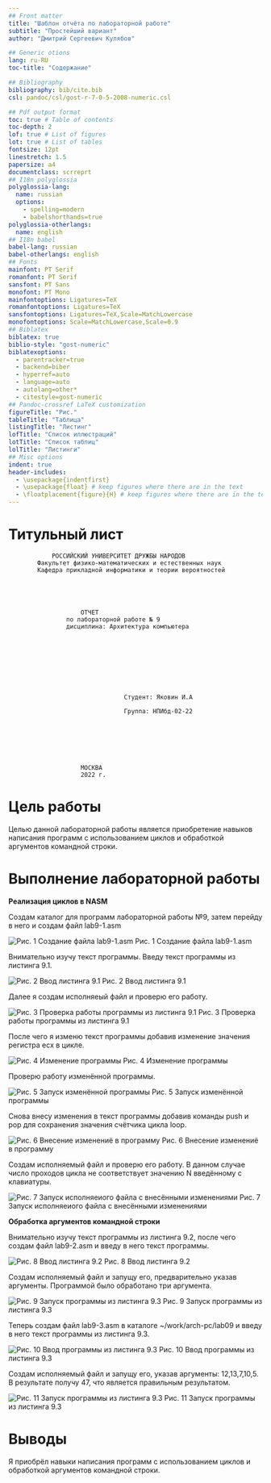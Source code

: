 ```yaml
---
## Front matter
title: "Шаблон отчёта по лабораторной работе"
subtitle: "Простейший вариант"
author: "Дмитрий Сергеевич Кулябов"

## Generic otions
lang: ru-RU
toc-title: "Содержание"

## Bibliography
bibliography: bib/cite.bib
csl: pandoc/csl/gost-r-7-0-5-2008-numeric.csl

## Pdf output format
toc: true # Table of contents
toc-depth: 2
lof: true # List of figures
lot: true # List of tables
fontsize: 12pt
linestretch: 1.5
papersize: a4
documentclass: scrreprt
## I18n polyglossia
polyglossia-lang:
  name: russian
  options:
	- spelling=modern
	- babelshorthands=true
polyglossia-otherlangs:
  name: english
## I18n babel
babel-lang: russian
babel-otherlangs: english
## Fonts
mainfont: PT Serif
romanfont: PT Serif
sansfont: PT Sans
monofont: PT Mono
mainfontoptions: Ligatures=TeX
romanfontoptions: Ligatures=TeX
sansfontoptions: Ligatures=TeX,Scale=MatchLowercase
monofontoptions: Scale=MatchLowercase,Scale=0.9
## Biblatex
biblatex: true
biblio-style: "gost-numeric"
biblatexoptions:
  - parentracker=true
  - backend=biber
  - hyperref=auto
  - language=auto
  - autolang=other*
  - citestyle=gost-numeric
## Pandoc-crossref LaTeX customization
figureTitle: "Рис."
tableTitle: "Таблица"
listingTitle: "Листинг"
lofTitle: "Список иллюстраций"
lotTitle: "Список таблиц"
lolTitle: "Листинги"
## Misc options
indent: true
header-includes:
  - \usepackage{indentfirst}
  - \usepackage{float} # keep figures where there are in the text
  - \floatplacement{figure}{H} # keep figures where there are in the text
---
```


# Титульный лист

				РОССИЙСКИЙ УНИВЕРСИТЕТ ДРУЖБЫ НАРОДОВ
			Факультет физико-математических и естественных наук
			Кафедра прикладной информатики и теории вероятностей





						ОТЧЕТ 
					по лабораторной работе № 9
				    дисциплина: Архитектура компьютера	









									Студент: Яковин И.А

									Группа: НПИбд-02-22







						МОСКВА
						2022 г.
# Цель работы

Целью данной лабораторной работы является приобретение навыков написания программ с использованием циклов и обработкой аргументов командной строки.

# Выполнение лабораторной работы

**Реализация циклов в NASM**

Создам каталог для программ лабораторной работы №9, затем перейду в него и создам файл lab9-1.asm

![Рис. 1 Создание файла lab9-1.asm](https://github.com/Florikan2/study_2022-2023_arh-pc/blob/master/labs/lab09/report/image/1.%20%D0%A1%D0%BE%D0%B7%D0%B4%D0%B0%D0%BD%D0%B8%D0%B5%20%D1%84%D0%B0%D0%B9%D0%BB%D0%B0%20lab9-1.asm.png)
Рис. 1 Создание файла lab9-1.asm


Внимательно изучу текст программы. Введу текст программы из листинга 9.1.

![Рис. 2 Ввод листинга 9.1](https://github.com/Florikan2/study_2022-2023_arh-pc/blob/master/labs/lab09/report/image/2.%20%D0%9B%D0%B8%D1%81%D1%82%D0%B8%D0%BD%D0%B3%209.1%20%D0%B2%D0%B2%D0%BE%D0%B4.png)
Рис. 2 Ввод листинга 9.1


Далее я создам исполняеый файл и проверю его работу.

![Рис. 3 Проверка работы программы из листинга 9.1](https://github.com/Florikan2/study_2022-2023_arh-pc/blob/master/labs/lab09/report/image/3.%20%D0%9F%D1%80%D0%BE%D0%B2%D0%B5%D1%80%D0%BA%D0%B0%20lab9-1.png)
Рис. 3 Проверка работы программы из листинга 9.1


После чего я изменю текст программы добавив изменение значения регистра ecx в цикле.

![Рис. 4 Изменение программы](https://github.com/Florikan2/study_2022-2023_arh-pc/blob/master/labs/lab09/report/image/4.%20%D0%98%D0%B7%D0%BC%D0%B5%D0%BD%D0%B5%D0%BD%D0%B8%D0%B5%20%D0%BB%D0%B8%D1%81%D1%82%D0%B8%D0%BD%D0%B3%D0%B0%209.1.png)
Рис. 4 Изменение программы

Проверю работу изменённой программы.

![Рис. 5 Запуск изменённой программы](https://github.com/Florikan2/study_2022-2023_arh-pc/blob/master/labs/lab09/report/image/5.%20%D0%9F%D1%80%D0%BE%D0%B2%D0%B5%D1%80%D0%BA%D0%B0%20%D1%80%D0%B0%D0%B1%D0%BE%D1%82%D1%8B%20%D0%B8%D0%B7%D0%BC%D0%B5%D0%BD%D1%91%D0%BD%D0%BD%D0%BE%D0%B3%D0%BE%20%D0%BB%D0%B8%D1%81%D1%82%D0%B8%D0%BD%D0%B3%D0%B0.png)
Рис. 5 Запуск изменённой программы


Снова внесу изменения в текст программы добавив команды push и pop для сохранения значения счётчика цикла loop.

![Рис. 6 Внесение изменениё в программу](https://github.com/Florikan2/study_2022-2023_arh-pc/blob/master/labs/lab09/report/image/6.%20%D0%92%20%D0%BE%D1%87%D0%B5%D1%80%D0%B5%D0%B4%D0%BD%D0%BE%D0%B9%20%D1%80%D0%B0%D0%B7%20%D0%B8%D0%B7%D0%BC%D0%B5%D0%BD%D1%8E%20%D1%82%D0%B5%D0%BA%D1%81%D1%82%20%D0%BF%D1%80%D0%BE%D0%B3%D1%80%D0%B0%D0%BC%D0%BC%D1%8B.png)
Рис. 6 Внесение изменениё в программу


Создам исполняемый файл и проверю его работу. В данном случае число проходов цикла не соответствует значению N введённому с клавиатуры.

![Рис. 7 Запуск исполняеиого файла с внесёнными изменениями](https://github.com/Florikan2/study_2022-2023_arh-pc/blob/master/labs/lab09/report/image/7.%20%D0%A1%D0%BE%D0%B7%D0%B4%D0%B0%D0%BC%20%D0%B8%D1%81%D0%BF%D0%BE%D0%BB%D0%BD%D1%8F%D0%B5%D0%BC%D1%8B%D0%B9%20%D1%84%D0%B0%D0%B9%D0%BB%20%D0%B8%20%D0%BF%D1%80%D0%BE%D0%B2%D0%B5%D1%80%D1%8E%20%D0%B5%D0%B3%D0%BE%20%D1%80%D0%B0%D0%B1%D0%BE%D1%82%D1%83.png)
Рис. 7 Запуск исполняеиого файла с внесёнными изменениями


**Обработка аргументов командной строки**

Внимательно изучу текст программы из листинга 9.2, после чего создам файл lab9-2.asm и введу в него текст программы.

![Рис. 8 Ввод листинга 9.2](https://github.com/Florikan2/study_2022-2023_arh-pc/blob/master/labs/lab09/report/image/9.%20%D0%92%D0%B2%D0%BE%D0%B4%20%D0%BB%D0%B8%D1%81%D1%82%D0%B8%D0%BD%D0%B3%D0%B0%209.2.png)
Рис. 8 Ввод листинга 9.2


Создам исполняемый файл и запущу его, предварительно указав аргументы. Программой было обработано три аргумента.

![Рис. 9 Запуск программы из листинга 9.3](https://github.com/Florikan2/study_2022-2023_arh-pc/blob/master/labs/lab09/report/image/10.%20%D0%9F%D1%80%D0%BE%D0%B2%D0%B5%D1%80%D0%BA%D0%B0%20%D1%80%D0%B0%D0%B1%D0%BE%D1%82%D1%8B.png)
Рис. 9 Запуск программы из листинга 9.3


Теперь создам файл lab9-3.asm в каталоге ~/work/arch-pc/lab09 и введу в него текст программы из листинга 9.3.

![Рис. 10 Ввод программы из листинга 9.3](https://github.com/Florikan2/study_2022-2023_arh-pc/blob/master/labs/lab09/report/image/11.%20%D0%A1%D0%BE%D0%B7%D0%B4%D0%B0%D0%BC%20%D1%84%D0%B0%D0%B9%D0%BB%20lab9-3%20%D0%B8%20%D0%B2%D0%B2%D0%B5%D0%B4%D1%83%20%D0%BB%D0%B8%D1%81%D1%82%D0%B8%D0%BD%D0%B3%209.3.png)
Рис. 10 Ввод программы из листинга 9.3


Создам исполняемый файл и запущу его, указав аргументы: 12,13,7,10,5. В результате получу 47, что является правильным результатом.

![Рис. 11 Запуск программы из листинга 9.3](https://github.com/Florikan2/study_2022-2023_arh-pc/blob/master/labs/lab09/report/image/12.%20%D0%9F%D1%80%D0%BE%D0%B2%D0%B5%D1%80%D0%BA%D0%B0%20%D1%80%D0%B0%D0%B1%D0%BE%D1%82%D1%8B.png)
Рис. 11 Запуск программы из листинга 9.3


# Выводы

Я приобрёл навыки написания программ с использованием циклов и обработкой аргументов командной строки.
